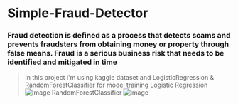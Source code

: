 # Simple-Fraud-Detector

### Fraud detection is defined as a process that detects scams and prevents fraudsters from obtaining money or property through false means. Fraud is a serious business risk that needs to be identified and mitigated in time

> In this project i'm using kaggle dataset and LogisticRegression & RandomForestClassifier for model training
>Logistic Regression
> ![image](https://github.com/adamOboda/Simple-Fraud-Detector/assets/91665736/a38265e6-a8c0-4bef-8817-d8ad47e0862e)
>RandomForestClassifier
> ![image](https://github.com/adamOboda/Simple-Fraud-Detector/assets/91665736/f04d73f3-d705-42f8-a0a5-a91fa1fc259e)



